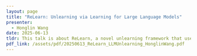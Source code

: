 ```yaml
---
layout: page
title: "ReLearn: Unlearning via Learning for Large Language Models"
presenter:
  - Honglin Wang
date: 2025-06-13
tldr: This talk is about ReLearn, a novel unlearning framework that uses positive optimization to balance a model's forgetting, retention, and linguistic capabilities.
pdf_link: /assets/pdf/20250613_ReLearn_LLMUnlearning_HonglinWang.pdf
---
```

